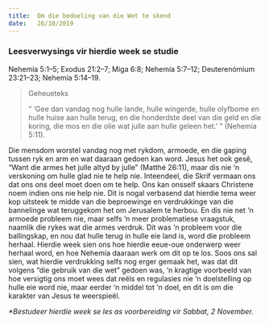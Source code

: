 ```yaml
---
title:  Om die bedoeling van die Wet te skend
date:   26/10/2019
---
```


### Leesverwysings vir hierdie week se studie 
Nehemía 5:1–5; Exodus 21:2–7; Miga 6:8; Nehemía 5:7–12; Deuterenómium 23:21–23;  Nehemía 5:14–19. 

> <p>Geheueteks</p> 
> “ ‘Gee dan vandag nog hulle lande, hulle wingerde, hulle olyfbome en hulle huise aan hulle terug, en die honderdste deel van die geld en die koring, die mos en die olie wat julle aan hulle geleen het.’ ” (Nehemía 5:11). 

Die mensdom worstel vandag nog met rykdom, armoede, en die gaping tussen ryk en arm en wat daaraan gedoen kan word.  Jesus het ook gesê, “Want die armes het julle altyd by julle” (Matthé 26:11), maar dis nie ‘n verskoning om hulle glad nie te help nie.  Inteendeel, die Skrif vermaan ons dat ons ons deel moet doen om te help.  Ons kan onsself skaars Christene noem indien ons nie help nie. Dit is nogal verbasend dat hierdie tema weer kop uitsteek te midde van die beproewinge en verdrukkinge van die bannelinge wat teruggekom het om Jerusalem te herbou.  En dis nie net ‘n armoede probleem nie, maar selfs ‘n meer problematiese vraagstuk, naamlik die rykes wat die armes verdruk.  Dit was ‘n probleem voor die ballingskap, en nou dat hulle terug in hulle eie land is, word die probleem herhaal. Hierdie week sien ons hoe hierdie eeue-oue onderwerp weer herhaal word, en hoe Nehemía daaraan werk om dit op te los.  Soos ons sal sien, wat hierdie verdrukking selfs nog erger gemaak het, was dat dit volgens “die gebruik van die wet” gedoen was, ‘n kragtige voorbeeld van hoe versigtig ons moet wees dat reëls en regulasies nie ‘n doelstelling op hulle eie word nie, maar eerder ‘n middel tot ‘n doel, en dit is om die karakter van Jesus te weerspieël. 

_*Bestudeer hierdie week se les as voorbereiding vir Sabbat, 2 November._